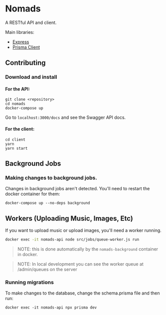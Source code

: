 # Nomads

A RESTful API and client.

Main libraries:

- [Express](https://expressjs.com/)
- [Prisma Client](https://www.prisma.io/docs)

## Contributing

### Download and install

#### For the API:

```
git clone <repository>
cd nomads
docker-compose up
```

Go to `localhost:3000/docs` and see the Swagger API docs.

#### For the client:

```
cd client
yarn
yarn start
```

## Background Jobs

### Making changes to background jobs.

Changes in background jobs aren't detected. You'll need to restart the docker container for them:

```
docker-compose up --no-deps background
```

## Workers (Uploading Music, Images, Etc)

If you want to upload music or upload images, you'll need a worker running.

```sh
docker exec -it nomads-api node src/jobs/queue-worker.js run
```

> NOTE: this is done automatically by the `nomads-background` container in docker.

> NOTE: In local development you can see the worker queue at /admin/queues on the server

### Running migrations

To make changes to the database, change the schema.prisma file and then run:

```
docker exec -it nomads-api npx prisma dev
```
